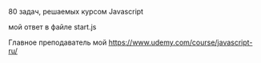 80 задач, решаемых курсом Javascript

мой ответ в файле start.js

Главное преподаватель мой https://www.udemy.com/course/javascript-ru/
